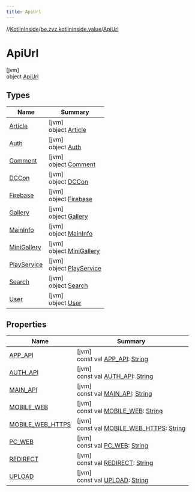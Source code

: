 ```yaml
---
title: ApiUrl
---
```

//[KotlinInside](../../../index.html)/[be.zvz.kotlininside.value](../index.html)/[ApiUrl](index.html)



# ApiUrl



[jvm]\
object [ApiUrl](index.html)



## Types


| Name | Summary |
|---|---|
| [Article](-article/index.html) | [jvm]<br>object [Article](-article/index.html) |
| [Auth](-auth/index.html) | [jvm]<br>object [Auth](-auth/index.html) |
| [Comment](-comment/index.html) | [jvm]<br>object [Comment](-comment/index.html) |
| [DCCon](-d-c-con/index.html) | [jvm]<br>object [DCCon](-d-c-con/index.html) |
| [Firebase](-firebase/index.html) | [jvm]<br>object [Firebase](-firebase/index.html) |
| [Gallery](-gallery/index.html) | [jvm]<br>object [Gallery](-gallery/index.html) |
| [MainInfo](-main-info/index.html) | [jvm]<br>object [MainInfo](-main-info/index.html) |
| [MiniGallery](-mini-gallery/index.html) | [jvm]<br>object [MiniGallery](-mini-gallery/index.html) |
| [PlayService](-play-service/index.html) | [jvm]<br>object [PlayService](-play-service/index.html) |
| [Search](-search/index.html) | [jvm]<br>object [Search](-search/index.html) |
| [User](-user/index.html) | [jvm]<br>object [User](-user/index.html) |


## Properties


| Name | Summary |
|---|---|
| [APP_API](-a-p-p_-a-p-i.html) | [jvm]<br>const val [APP_API](-a-p-p_-a-p-i.html): [String](https://kotlinlang.org/api/latest/jvm/stdlib/kotlin/-string/index.html) |
| [AUTH_API](-a-u-t-h_-a-p-i.html) | [jvm]<br>const val [AUTH_API](-a-u-t-h_-a-p-i.html): [String](https://kotlinlang.org/api/latest/jvm/stdlib/kotlin/-string/index.html) |
| [MAIN_API](-m-a-i-n_-a-p-i.html) | [jvm]<br>const val [MAIN_API](-m-a-i-n_-a-p-i.html): [String](https://kotlinlang.org/api/latest/jvm/stdlib/kotlin/-string/index.html) |
| [MOBILE_WEB](-m-o-b-i-l-e_-w-e-b.html) | [jvm]<br>const val [MOBILE_WEB](-m-o-b-i-l-e_-w-e-b.html): [String](https://kotlinlang.org/api/latest/jvm/stdlib/kotlin/-string/index.html) |
| [MOBILE_WEB_HTTPS](-m-o-b-i-l-e_-w-e-b_-h-t-t-p-s.html) | [jvm]<br>const val [MOBILE_WEB_HTTPS](-m-o-b-i-l-e_-w-e-b_-h-t-t-p-s.html): [String](https://kotlinlang.org/api/latest/jvm/stdlib/kotlin/-string/index.html) |
| [PC_WEB](-p-c_-w-e-b.html) | [jvm]<br>const val [PC_WEB](-p-c_-w-e-b.html): [String](https://kotlinlang.org/api/latest/jvm/stdlib/kotlin/-string/index.html) |
| [REDIRECT](-r-e-d-i-r-e-c-t.html) | [jvm]<br>const val [REDIRECT](-r-e-d-i-r-e-c-t.html): [String](https://kotlinlang.org/api/latest/jvm/stdlib/kotlin/-string/index.html) |
| [UPLOAD](-u-p-l-o-a-d.html) | [jvm]<br>const val [UPLOAD](-u-p-l-o-a-d.html): [String](https://kotlinlang.org/api/latest/jvm/stdlib/kotlin/-string/index.html) |

